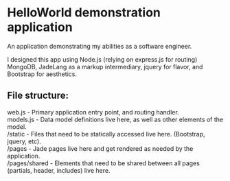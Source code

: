 # HelloWorld demonstration application
An application demonstrating my abilities as a software engineer. 

I designed this app using Node.js (relying on express.js for routing) MongoDB, JadeLang as a markup intermediary, jquery for flavor, and Bootstrap for aesthetics. 

## File structure:
web.js - Primary application entry point, and routing handler.  
models.js - Data model definitions live here, as well as other elements of the model.  
/static - Files that need to be statically accessed live here. (Bootstrap, jquery, etc).  
/pages - Jade pages live here and get rendered as needed by the application.  
/pages/shared - Elements that need to be shared between all pages (partials, header, includes) live here.  

